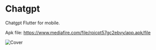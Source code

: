 # Chatgpt

Chatgpt Flutter for mobile.

Apk file: https://www.mediafire.com/file/rpicpt57gc2ebvy/app.apk/file

![Cover](https://user-images.githubusercontent.com/82456006/216840231-7bbb0399-4236-4e8c-868a-c23cac96f5d9.png)
